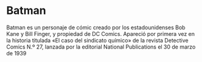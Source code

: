 # Batman
Batman es un personaje de cómic creado por los estadounidenses Bob Kane y Bill Finger, 
y propiedad de DC Comics. Apareció por primera vez en la historia titulada «El caso del sindicato químico» 
de la revista Detective Comics N.º 27, lanzada por la editorial National Publications el 30 de marzo de 1939
